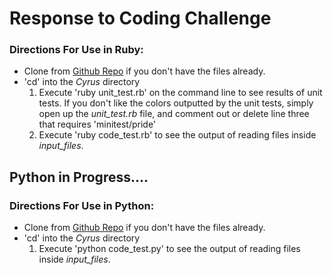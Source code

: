 # Response to Coding Challenge

### Directions For Use in Ruby:

+ Clone from [Github Repo](https://github.com/kwokster10/Cyrus) if you don't have the files already.
+ 'cd' into the _Cyrus_ directory
	1. Execute 'ruby unit_test.rb' on the command line to see results of unit tests. If you don't like the colors outputted by the unit tests, simply open up the *unit_test.rb* file, and comment out or delete line three that requires 'minitest/pride'
	2. Execute 'ruby code_test.rb' to see the output of reading files inside *input_files*.


## Python in Progress.... 

### Directions For Use in Python:

+ Clone from [Github Repo](https://github.com/kwokster10/Cyrus) if you don't have the files already.
+ 'cd' into the _Cyrus_ directory
	1. Execute 'python code_test.py' to see the output of reading files inside *input_files*.